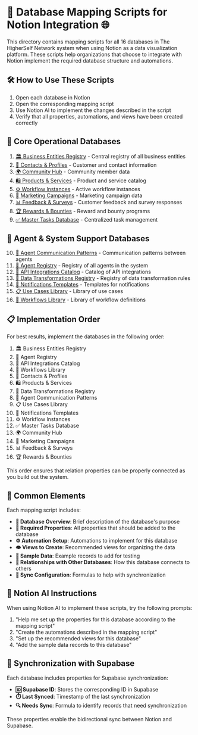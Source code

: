 # 📝 Database Mapping Scripts for Notion Integration 🌐

This directory contains mapping scripts for all 16 databases in The HigherSelf Network system when using Notion as a data visualization platform. These scripts help organizations that choose to integrate with Notion implement the required database structure and automations.

## 🛠️ How to Use These Scripts

1. Open each database in Notion
2. Open the corresponding mapping script
3. Use Notion AI to implement the changes described in the script
4. Verify that all properties, automations, and views have been created correctly

## 🏢 Core Operational Databases

1. [🏛️ Business Entities Registry](01_business_entities_registry.md) - Central registry of all business entities
2. [👥 Contacts & Profiles](02_contacts_profiles.md) - Customer and contact information
3. [🌍 Community Hub](03_community_hub.md) - Community member data
4. [🛍️ Products & Services](04_products_services.md) - Product and service catalog
5. [⚙️ Workflow Instances](05_workflow_instances.md) - Active workflow instances
6. [📣 Marketing Campaigns](06_marketing_campaigns.md) - Marketing campaign data
7. [📊 Feedback & Surveys](07_feedback_surveys.md) - Customer feedback and survey responses
8. [🏆 Rewards & Bounties](08_rewards_bounties.md) - Reward and bounty programs
9. [✅ Master Tasks Database](09_master_tasks.md) - Centralized task management

## 🤖 Agent & System Support Databases

10. [🔄 Agent Communication Patterns](10_agent_communication_patterns.md) - Communication patterns between agents
11. [🤖 Agent Registry](11_agent_registry.md) - Registry of all agents in the system
12. [🔌 API Integrations Catalog](12_api_integrations_catalog.md) - Catalog of API integrations
13. [🔄 Data Transformations Registry](13_data_transformations_registry.md) - Registry of data transformation rules
14. [📨 Notifications Templates](14_notifications_templates.md) - Templates for notifications
15. [📋 Use Cases Library](15_use_cases_library.md) - Library of use cases
16. [📝 Workflows Library](16_workflows_library.md) - Library of workflow definitions

## 📋 Implementation Order

For best results, implement the databases in the following order:

1. 🏛️ Business Entities Registry
2. 🤖 Agent Registry
3. 🔌 API Integrations Catalog
4. 📝 Workflows Library
5. 👥 Contacts & Profiles
6. 🛍️ Products & Services
7. 🔄 Data Transformations Registry
8. 🔄 Agent Communication Patterns
9. 📋 Use Cases Library
10. 📨 Notifications Templates
11. ⚙️ Workflow Instances
12. ✅ Master Tasks Database
13. 🌍 Community Hub
14. 📣 Marketing Campaigns
15. 📊 Feedback & Surveys
16. 🏆 Rewards & Bounties

This order ensures that relation properties can be properly connected as you build out the system.

## 📑 Common Elements

Each mapping script includes:

- **📝 Database Overview**: Brief description of the database's purpose
- **🔧 Required Properties**: All properties that should be added to the database
- **⚙️ Automation Setup**: Automations to implement for this database
- **👁️ Views to Create**: Recommended views for organizing the data
- **🧪 Sample Data**: Example records to add for testing
- **🔗 Relationships with Other Databases**: How this database connects to others
- **🔄 Sync Configuration**: Formulas to help with synchronization

## 🤖 Notion AI Instructions

When using Notion AI to implement these scripts, try the following prompts:

1. "Help me set up the properties for this database according to the mapping script"
2. "Create the automations described in the mapping script"
3. "Set up the recommended views for this database"
4. "Add the sample data records to this database"

## 🔄 Synchronization with Supabase

Each database includes properties for Supabase synchronization:

- **🆔 Supabase ID**: Stores the corresponding ID in Supabase
- **⏱️ Last Synced**: Timestamp of the last synchronization
- **🔍 Needs Sync**: Formula to identify records that need synchronization

These properties enable the bidirectional sync between Notion and Supabase.
